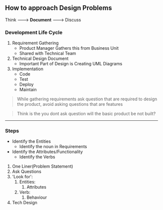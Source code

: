 ## How to approach Design Problems
 Think ---> **Document**  --->  Discuss 

### Development Life Cycle
1. Requirement Gathering
   - Product Manager Gathers this from Business Unit
   - Shared with Technical Team
2. Technical Design Document
   - Important Part of Design is Creating UML Diagrams
3. Implementation
   - Code
   - Test 
   - Deploy
   - Maintain

>While gathering requirements ask question that are required to design the product, avoid asking questions that are features

> Think is the you dont ask question will the basic product be not built?

-----

### Steps
- Identify the Entities 
  - Identify the noun in Requirements 
- Identify the Attributes/Functionality
  - Identify the Verbs

1. One Liner(Problem Statement)
2. Ask Questions
3. 'Look for':
   1. Entities:
      1. Attributes
   2. Verb:
      1. Behaviour
4. Tech Design

